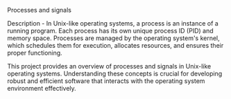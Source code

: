 Processes and signals

Description - In Unix-like operating systems, a process is an instance of a running program. Each process has its own unique process ID (PID) and memory space. Processes are managed by the operating system's kernel, which schedules them for execution, allocates resources, and ensures their proper functioning. 

This project provides an overview of processes and signals in Unix-like operating systems. Understanding these concepts is crucial for developing robust and efficient software that interacts with the operating system environment effectively.
